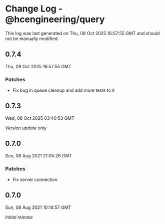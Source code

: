 # Change Log - @hcengineering/query

This log was last generated on Thu, 09 Oct 2025 16:57:55 GMT and should not be manually modified.

## 0.7.4
Thu, 09 Oct 2025 16:57:55 GMT

### Patches

- Fix bug in queue cleanup and add more tests to it

## 0.7.3
Wed, 08 Oct 2025 03:40:53 GMT

_Version update only_

## 0.7.0
Sun, 08 Aug 2021 21:05:26 GMT

### Patches

- Fix server connection

## 0.7.0
Sun, 08 Aug 2021 10:14:57 GMT

_Initial release_

